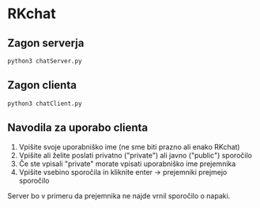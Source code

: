# RKchat

## Zagon serverja
```
python3 chatServer.py
```

## Zagon clienta 
```
python3 chatClient.py
```

## Navodila za uporabo clienta

1. Vpišite svoje uporabniško ime (ne sme biti prazno ali enako RKchat)
2. Vpišite ali želite poslati privatno ("private") ali javno ("public") sporočilo
3. Če ste vpisali "private" morate vpisati uporabniško ime prejemnika
4. Vpišite vsebino sporočila in kliknite enter -> prejemniki prejmejo sporočilo

Server bo v primeru da prejemnika ne najde vrnil sporočilo o napaki.
